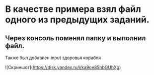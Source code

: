 # В качестве примера взял файл одного из предыдущих заданий.
## Через консоль поменял папку и выполнил файл.
Также был добавлен input здоровья корабля

!\[Скриншот]\(https://disk.yandex.ru/i/ka9oe85hbGUhXg)
